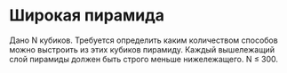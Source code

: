 # Широкая пирамида
 Дано N кубиков. Требуется определить каким количеством способов можно выстроить из этих кубиков пирамиду.
 Каждый вышележащий слой пирамиды должен быть строго меньше нижележащего.
 N ≤ 300.


